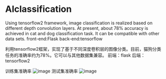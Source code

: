 # AIclassification
Using tensorflow2 framework, image classification is realized based on different depth convolution layers. At present, about 78% accuracy is achieved in cat and dog classification task. It can be compatible with other data sets.
front-end:Flask
back-end:tensorflow

利用tensorflow2框架，实现了基于不同深度卷积层的图像分类。目前，猫狗分类任务的准确率约为78%。它可以与其他数据集兼容。
前端：flask
后端：tensorflow2

训练集准确率
![image](https://user-images.githubusercontent.com/101557207/166890251-6a588980-b02f-4457-89a7-bf1d44c84984.png)
测试集准确率
![image](https://user-images.githubusercontent.com/101557207/166890295-52537cd5-b7df-44e5-9bf9-324e514cb4a5.png)
